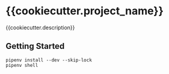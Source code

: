 {{cookiecutter.project_name}}
==============================

{{cookiecutter.description}}
## Getting Started

    pipenv install --dev --skip-lock
    pipenv shell
